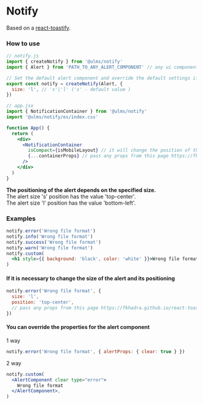 # Notify

Based on a [react-toastify](https://fkhadra.github.io/react-toastify/introduction).

### How to use

```jsx
// notify.js
import { createNotify } from '@ulms/notify'
import { Alert } from 'PATH_TO_ANY_ALERT_COMPONENT' // any ui component

// Set the default alert component and override the default settings if required
export const notify = createNotify(Alert, {
  size: 'l', // 's'|'l' ('s' - default value )
})

// app.jsx
import { NotificationContainer } from '@ulms/notify'
import '@ulms/notify/es/index.css'

function App() {
  return (
    <div>
      <NotificationContainer
        isCompact={isMobileLayout} // it will change the position of the notification component
        {...containerProps} // pass any props from this page https://fkhadra.github.io/react-toastify/api/toast-container
      />
    </div>
  )
}
```

**The positioning of the alert depends on the specified size.**  
The alert size 's' position has the value 'top-center'.  
The alert size 'l' position has the value 'bottom-left'.

### Examples

```jsx
notify.error('Wrong file format')
notify.info('Wrong file format')
notify.success('Wrong file format')
notify.warn('Wrong file format')
notify.custom(
  <h1 style={{ background: 'black', color: 'white' }}>Wrong file format !</h1>,
)
```

#### If it is necessary to change the size of the alert and its positioning

```jsx
notify.error('Wrong file format', {
  size: 'l',
  position: 'top-center',
  // pass any props from this page https://fkhadra.github.io/react-toastify/api/toast/
})
```

#### You can override the properties for the alert component

1 way

```jsx
notify.error('Wrong file format', { alertProps: { clear: true } })
```

2 way

```jsx
notify.custom(
  <AlertComponent clear type="error">
    Wrong file format
  </AlertComponent>,
)
```
